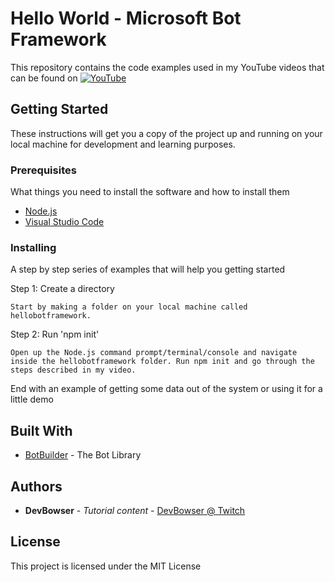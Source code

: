 # Hello World - Microsoft Bot Framework

This repository contains the code examples used in my YouTube videos that can be found on [![YouTube](http://i.imgur.com/OG95PJ4.png)](https://www.youtube.com/c/DevBowser)

## Getting Started

These instructions will get you a copy of the project up and running on your local machine for development and learning purposes.

### Prerequisites

What things you need to install the software and how to install them

 - [Node.js](https://nodejs.org/en/)
 - [Visual Studio Code](https://code.visualstudio.com/)

### Installing

A step by step series of examples that will help you getting started

Step 1: Create a directory

```
Start by making a folder on your local machine called hellobotframework.
```
Step 2: Run 'npm init'

```
Open up the Node.js command prompt/terminal/console and navigate inside the hellobotframework folder. Run npm init and go through the steps described in my video.
```

End with an example of getting some data out of the system or using it for a little demo

## Built With

* [BotBuilder](https://github.com/Microsoft/BotBuilder/) - The Bot Library

## Authors

* **DevBowser** - *Tutorial content* - [DevBowser @ Twitch](https://twitch.tv/DevBowser)

## License

This project is licensed under the MIT License
